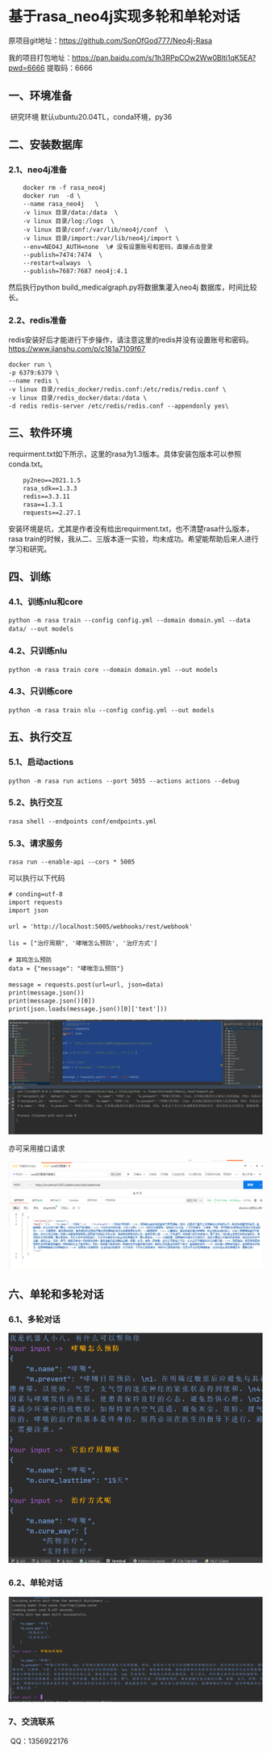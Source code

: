 # 基于rasa_neo4j实现多轮和单轮对话

原项目git地址：https://github.com/SonOfGod777/Neo4j-Rasa

我的项目打包地址：https://pan.baidu.com/s/1h3RPpCOw2Ww0Blti1qK5EA?pwd=6666  提取码：6666

## 一、环境准备

​	研究环境 默认ubuntu20.04TL，conda环境，py36

## 二、安装数据库

### 2.1、neo4j准备

```
	docker rm -f rasa_neo4j
	docker run  -d \
	--name rasa_neo4j   \
	-v linux 目录/data:/data  \
	-v linux 目录/log:/logs  \
	-v linux 目录/conf:/var/lib/neo4j/conf  \
	-v linux 目录/import:/var/lib/neo4j/import \
	--env=NEO4J_AUTH=none  \# 没有设置账号和密码，直接点击登录
	--publish=7474:7474  \
	--restart=always  \
	--publish=7687:7687 neo4j:4.1
```

然后执行python build_medicalgraph.py将数据集灌入neo4j 数据库，时间比较长。

### 2.2、redis准备

​	redis安装好后才能进行下步操作，请注意这里的redis并没有设置账号和密码。https://www.jianshu.com/p/c181a7109f67

```
docker run \
-p 6379:6379 \
--name redis \
-v linux 目录/redis_docker/redis.conf:/etc/redis/redis.conf \
-v linux 目录/redis_docker/data:/data \
-d redis redis-server /etc/redis/redis.conf --appendonly yes\
```

## 三、软件环境

​	requirment.txt如下所示，这里的rasa为1.3版本。具体安装包版本可以参照conda.txt。

```
	py2neo==2021.1.5
	rasa_sdk==1.3.3
	redis==3.3.11
	rasa==1.3.1
	requests==2.27.1
```

​	安装环境是坑，尤其是作者没有给出requirment.txt，也不清楚rasa什么版本，rasa train的时候，我从二、三版本逐一实验，均未成功。希望能帮助后来人进行学习和研究。

## 四、训练

### 4.1、训练nlu和core

`python -m rasa train --config config.yml --domain domain.yml --data data/ --out models`

### 4.2、只训练nlu

`python -m rasa train core --domain domain.yml --out models`

### 4.3、只训练core

`python -m rasa train nlu --config config.yml --out models`

## 五、执行交互

### 5.1、启动actions

`python -m rasa run actions --port 5055 --actions actions --debug`

### 5.2、执行交互

`rasa shell --endpoints conf/endpoints.yml`

### 5.3、请求服务

`rasa run --enable-api --cors * 5005`

可以执行以下代码

```
# conding=utf-8
import requests
import json

url = 'http://localhost:5005/webhooks/rest/webhook'

lis = ["治疗周期", '哮喘怎么预防', '治疗方式']

# 耳鸣怎么预防
data = {"message": "哮喘怎么预防"}

message = requests.post(url=url, json=data)
print(message.json())
print(message.json()[0])
print(json.loads(message.json()[0]['text']))

```

![image-20230221202730148](img\image-20230221202730148.png)

亦可采用接口请求

![image-20230221202814075](img\image-20230221202814075.png)

## 六、单轮和多轮对话

### 6.1、多轮对话

<img src="./img/image-20230221174707486.png" alt="image-20230221174707486" style="zoom: 80%;" />

### 6.2、单轮对话

<img src="./img/image-20230221174823325.png" alt="image-20230221174823325" style="zoom: 50%;" />

### 7、交流联系

​	QQ：1356922176




